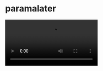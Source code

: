 # paramalater


<video src="https://drive.google.com/file/d/1HXSST74PPWCmXvJAk3ouC5CqkzRt24xh/view?usp=sharing" controls="controls" style="max-width: 730px;">
</video>
